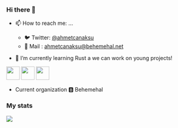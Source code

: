 ### Hi there 👋

- 📫 How to reach me: ...
  - 🐦 Twitter: [@ahmetcanaksu](https://twitter.com/ahmetcanaksu)
  - 📨 Mail   : ahmetcanaksu@behemehal.net

- 🌱 I’m currently learning Rust a we can work on young projects!

<img src="https://upload.wikimedia.org/wikipedia/commons/thumb/9/99/Unofficial_JavaScript_logo_2.svg/480px-Unofficial_JavaScript_logo_2.svg.png" width="35"> <img src="https://dartpad.dev/dart-192.png" width="35"> <img src="https://res.cloudinary.com/practicaldev/image/fetch/s--7lW6kNc0--/c_limit%2Cf_auto%2Cfl_progressive%2Cq_auto%2Cw_880/https://cdn-images-1.medium.com/max/1200/1%2AwL9FvRCwlO8X0ysJ8348kw.png" width="35">


- Current organization 🅱 Behemehal

### My stats
<img src="https://wakatime.com/share/@0c2e5d9d-b9bf-4ef0-8e7f-f00bd9ca881b/7746bc07-ace1-4cdf-87dc-4a152b2c2888.svg"/>
